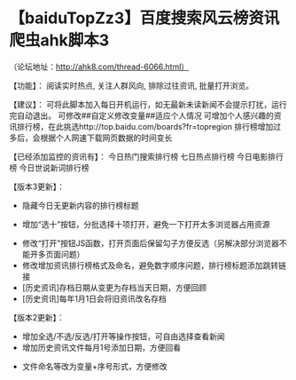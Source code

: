 # 【baiduTopZz3】百度搜索风云榜资讯爬虫ahk脚本3
（论坛地址：http://ahk8.com/thread-6066.html）

【功能】：
阅读实时热点,
关注人群风向,
排除过往资讯,
批量打开浏览。

【建议】：
可将此脚本加入每日开机运行，如无最新未读新闻不会提示打扰，运行完自动退出。
可修改##自定义修改变量##适应个人情况
可增加个人感兴趣的资讯排行榜，在此挑选http://top.baidu.com/boards?fr=topregion
排行榜增加过多后，会根据个人网速下载网页数据的时间变长

【已经添加监控的资讯有】：
今日热门搜索排行榜
七日热点排行榜
今日电影排行榜
今日世说新词排行榜

【版本3更新】：
- 隐藏今日无更新内容的排行榜标题
+ 增加“选十”按钮，分批选择十项打开，避免一下打开太多浏览器占用资源
* 修改“打开”按钮JS函数，打开页面后保留勾子方便反选（另解决部分浏览器不能开多页面问题）
* 修改增加资讯排行榜格式及命名，避免数字顺序问题，排行榜标题添加跳转链接
* [历史资讯]存档日期从变更为存档当天日期，方便回顾
* [历史资讯]每年1月1日会将旧资讯改名存档

【版本2更新】：
+ 增加全选/不选/反选/打开等操作按钮，可自由选择查看新闻
+ 增加历史资讯文件每月1号添加日期，方便回看
* 文件命名等改为变量+序号形式，方便修改
